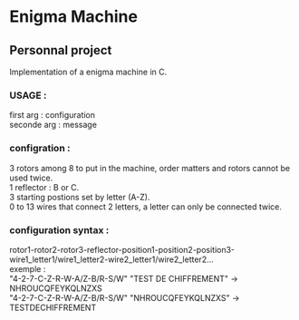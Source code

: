 # Enigma Machine
## Personnal project
Implementation of a enigma machine in C.  
### USAGE :
first arg : configuration  
seconde arg : message  
### configration :
3 rotors among 8 to put in the machine, order matters and rotors cannot be used twice.  
1 reflector : B or C.  
3 starting postions set by letter (A-Z).  
0 to 13 wires that connect 2 letters, a letter can only be connected twice.
### configuration syntax :
rotor1-rotor2-rotor3-reflector-position1-position2-position3-wire1_letter1/wire1_letter2-wire2_letter1/wire2_letter2...  
exemple :  
"4-2-7-C-Z-R-W-A/Z-B/R-S/W" "TEST DE CHIFFREMENT" -> NHROUCQFEYKQLNZXS  
"4-2-7-C-Z-R-W-A/Z-B/R-S/W" "NHROUCQFEYKQLNZXS" -> TESTDECHIFFREMENT  
